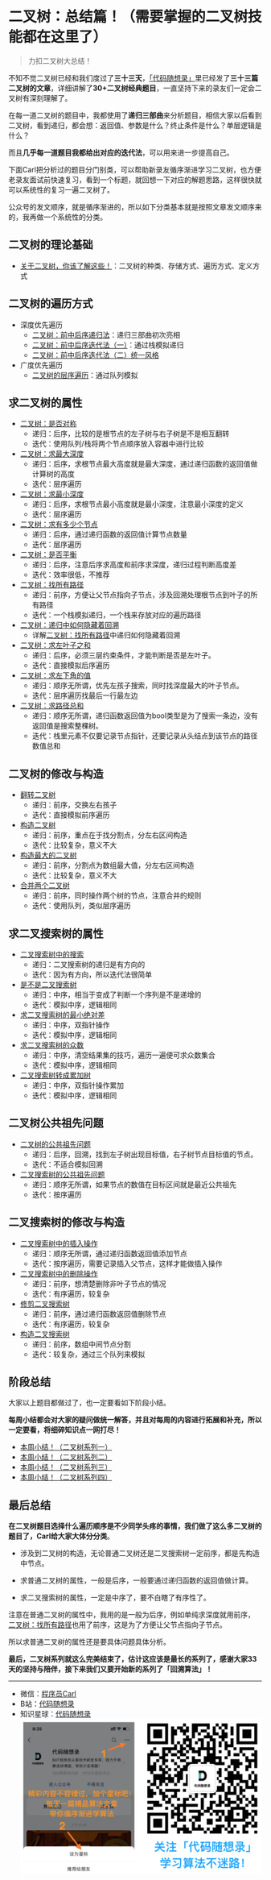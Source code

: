 <p align="center">
  <a href="https://mp.weixin.qq.com/s/QVF6upVMSbgvZy8lHZS3CQ"><img src="https://img.shields.io/badge/知识星球-代码随想录-blue" alt=""></a>
  <a href="https://mp.weixin.qq.com/s/b66DFkOp8OOxdZC_xLZxfw"><img src="https://img.shields.io/badge/刷题-微信群-green" alt=""></a>
  <a href="https://img-blog.csdnimg.cn/20201210231711160.png"><img src="https://img.shields.io/badge/公众号-代码随想录-brightgreen" alt=""></a>
  <a href="https://space.bilibili.com/525438321"><img src="https://img.shields.io/badge/B站-代码随想录-orange" alt=""></a>
</p>

# 二叉树：总结篇！（需要掌握的二叉树技能都在这里了）

> 力扣二叉树大总结！

不知不觉二叉树已经和我们度过了**三十三天**，[「代码随想录」](https://img-blog.csdnimg.cn/20200815195519696.png)里已经发了**三十三篇二叉树的文章**，详细讲解了**30+二叉树经典题目**，一直坚持下来的录友们一定会二叉树有深刻理解了。

在每一道二叉树的题目中，我都使用了**递归三部曲**来分析题目，相信大家以后看到二叉树，看到递归，都会想：返回值、参数是什么？终止条件是什么？单层逻辑是什么？

而且**几乎每一道题目我都给出对应的迭代法**，可以用来进一步提高自己。

下面Carl把分析过的题目分门别类，可以帮助新录友循序渐进学习二叉树，也方便老录友面试前快速复习，看到一个标题，就回想一下对应的解题思路，这样很快就可以系统性的复习一遍二叉树了。

公众号的发文顺序，就是循序渐进的，所以如下分类基本就是按照文章发文顺序来的，我再做一个系统性的分类。

## 二叉树的理论基础

* [关于二叉树，你该了解这些！](https://mp.weixin.qq.com/s/_ymfWYvTNd2GvWvC5HOE4A)：二叉树的种类、存储方式、遍历方式、定义方式

## 二叉树的遍历方式

*  深度优先遍历
    * [二叉树：前中后序递归法](https://mp.weixin.qq.com/s/PwVIfxDlT3kRgMASWAMGhA)：递归三部曲初次亮相
    * [二叉树：前中后序迭代法（一）](https://mp.weixin.qq.com/s/c_zCrGHIVlBjUH_hJtghCg)：通过栈模拟递归
    * [二叉树：前中后序迭代法（二）统一风格](https://mp.weixin.qq.com/s/WKg0Ty1_3SZkztpHubZPRg)
* 广度优先遍历
    * [二叉树的层序遍历](https://mp.weixin.qq.com/s/Gb3BjakIKGNpup2jYtTzog)：通过队列模拟


## 求二叉树的属性

* [二叉树：是否对称](https://mp.weixin.qq.com/s/Kgf0gjvlDlNDfKIH2b1Oxg)
    * 递归：后序，比较的是根节点的左子树与右子树是不是相互翻转
    * 迭代：使用队列/栈将两个节点顺序放入容器中进行比较
* [二叉树：求最大深度](https://mp.weixin.qq.com/s/guKwV-gSNbA1CcbvkMtHBg)
    * 递归：后序，求根节点最大高度就是最大深度，通过递归函数的返回值做计算树的高度
    * 迭代：层序遍历
* [二叉树：求最小深度](https://mp.weixin.qq.com/s/BH8-gPC3_QlqICDg7rGSGA)
    * 递归：后序，求根节点最小高度就是最小深度，注意最小深度的定义
    * 迭代：层序遍历
* [二叉树：求有多少个节点](https://mp.weixin.qq.com/s/2_eAjzw-D0va9y4RJgSmXw)
    * 递归：后序，通过递归函数的返回值计算节点数量
    * 迭代：层序遍历
* [二叉树：是否平衡](https://mp.weixin.qq.com/s/isUS-0HDYknmC0Rr4R8mww)
    * 递归：后序，注意后序求高度和前序求深度，递归过程判断高度差
    * 迭代：效率很低，不推荐
* [二叉树：找所有路径](https://mp.weixin.qq.com/s/Osw4LQD2xVUnCJ-9jrYxJA)
    * 递归：前序，方便让父节点指向子节点，涉及回溯处理根节点到叶子的所有路径
    * 迭代：一个栈模拟递归，一个栈来存放对应的遍历路径
* [二叉树：递归中如何隐藏着回溯](https://mp.weixin.qq.com/s/ivLkHzWdhjQQD1rQWe6zWA)
    * 详解[二叉树：找所有路径](https://mp.weixin.qq.com/s/Osw4LQD2xVUnCJ-9jrYxJA)中递归如何隐藏着回溯
* [二叉树：求左叶子之和](https://mp.weixin.qq.com/s/gBAgmmFielojU5Wx3wqFTA)
    * 递归：后序，必须三层约束条件，才能判断是否是左叶子。
    * 迭代：直接模拟后序遍历
* [二叉树：求左下角的值](https://mp.weixin.qq.com/s/MH2gbLvzQ91jHPKqiub0Nw)
    * 递归：顺序无所谓，优先左孩子搜索，同时找深度最大的叶子节点。
    * 迭代：层序遍历找最后一行最左边
* [二叉树：求路径总和](https://mp.weixin.qq.com/s/6TWAVjxQ34kVqROWgcRFOg)
    * 递归：顺序无所谓，递归函数返回值为bool类型是为了搜索一条边，没有返回值是搜索整棵树。
    * 迭代：栈里元素不仅要记录节点指针，还要记录从头结点到该节点的路径数值总和


## 二叉树的修改与构造

* [翻转二叉树](https://mp.weixin.qq.com/s/6gY1MiXrnm-khAAJiIb5Bg)
    * 递归：前序，交换左右孩子
    * 迭代：直接模拟前序遍历
* [构造二叉树](https://mp.weixin.qq.com/s/7r66ap2s-shvVvlZxo59xg)
    * 递归：前序，重点在于找分割点，分左右区间构造
    * 迭代：比较复杂，意义不大
* [构造最大的二叉树](https://mp.weixin.qq.com/s/1iWJV6Aov23A7xCF4nV88w)
    * 递归：前序，分割点为数组最大值，分左右区间构造
    * 迭代：比较复杂，意义不大
* [合并两个二叉树](https://mp.weixin.qq.com/s/3f5fbjOFaOX_4MXzZ97LsQ)
    * 递归：前序，同时操作两个树的节点，注意合并的规则
    * 迭代：使用队列，类似层序遍历

## 求二叉搜索树的属性

* [二叉搜索树中的搜索](https://mp.weixin.qq.com/s/vsKrWRlETxCVsiRr8v_hHg)
    * 递归：二叉搜索树的递归是有方向的
    * 迭代：因为有方向，所以迭代法很简单
* [是不是二叉搜索树](https://mp.weixin.qq.com/s/8odY9iUX5eSi0eRFSXFD4Q)
    * 递归：中序，相当于变成了判断一个序列是不是递增的
    * 迭代：模拟中序，逻辑相同
* [求二叉搜索树的最小绝对差](https://mp.weixin.qq.com/s/Hwzml6698uP3qQCC1ctUQQ)
    * 递归：中序，双指针操作
    * 迭代：模拟中序，逻辑相同
* [求二叉搜索树的众数](https://mp.weixin.qq.com/s/KSAr6OVQIMC-uZ8MEAnGHg)
    * 递归：中序，清空结果集的技巧，遍历一遍便可求众数集合
    * 迭代：模拟中序，逻辑相同
* [二叉搜索树转成累加树](https://mp.weixin.qq.com/s/hZtJh4T5lIGBarY-lZJf6Q)
    * 递归：中序，双指针操作累加
    * 迭代：模拟中序，逻辑相同

## 二叉树公共祖先问题

* [二叉树的公共祖先问题](https://mp.weixin.qq.com/s/n6Rk3nc_X3TSkhXHrVmBTQ)
    * 递归：后序，回溯，找到左子树出现目标值，右子树节点目标值的节点。
    * 迭代：不适合模拟回溯
* [二叉搜索树的公共祖先问题](https://mp.weixin.qq.com/s/Ja9dVw2QhBcg_vV-1fkiCg)
    * 递归：顺序无所谓，如果节点的数值在目标区间就是最近公共祖先
    * 迭代：按序遍历

## 二叉搜索树的修改与构造

* [二叉搜索树中的插入操作](https://mp.weixin.qq.com/s/lwKkLQcfbCNX2W-5SOeZEA)
    * 递归：顺序无所谓，通过递归函数返回值添加节点
    * 迭代：按序遍历，需要记录插入父节点，这样才能做插入操作
* [二叉搜索树中的删除操作](https://mp.weixin.qq.com/s/-p-Txvch1FFk3ygKLjPAKw)
    * 递归：前序，想清楚删除非叶子节点的情况
    * 迭代：有序遍历，较复杂
* [修剪二叉搜索树](https://mp.weixin.qq.com/s/QzmGfYUMUWGkbRj7-ozHoQ)
    * 递归：前序，通过递归函数返回值删除节点
    * 迭代：有序遍历，较复杂
* [构造二叉搜索树](https://mp.weixin.qq.com/s/sy3ygnouaZVJs8lhFgl9mw)
    * 递归：前序，数组中间节点分割
    * 迭代：较复杂，通过三个队列来模拟

## 阶段总结

大家以上题目都做过了，也一定要看如下阶段小结。

**每周小结都会对大家的疑问做统一解答，并且对每周的内容进行拓展和补充，所以一定要看，将细碎知识点一网打尽！**

* [本周小结！（二叉树系列一）](https://mp.weixin.qq.com/s/JWmTeC7aKbBfGx4TY6uwuQ)
* [本周小结！（二叉树系列二）](https://mp.weixin.qq.com/s/QMBUTYnoaNfsVHlUADEzKg)
* [本周小结！（二叉树系列三）](https://mp.weixin.qq.com/s/JLLpx3a_8jurXcz6ovgxtg)
* [本周小结！（二叉树系列四）](https://mp.weixin.qq.com/s/CbdtOTP0N-HIP7DR203tSg)

## 最后总结

**在二叉树题目选择什么遍历顺序是不少同学头疼的事情，我们做了这么多二叉树的题目了，Carl给大家大体分分类**。

* 涉及到二叉树的构造，无论普通二叉树还是二叉搜索树一定前序，都是先构造中节点。

* 求普通二叉树的属性，一般是后序，一般要通过递归函数的返回值做计算。

* 求二叉搜索树的属性，一定是中序了，要不白瞎了有序性了。

注意在普通二叉树的属性中，我用的是一般为后序，例如单纯求深度就用前序， [二叉树：找所有路径](https://mp.weixin.qq.com/s/Osw4LQD2xVUnCJ-9jrYxJA)也用了前序，这是为了方便让父节点指向子节点。

所以求普通二叉树的属性还是要具体问题具体分析。

**最后，二叉树系列就这么完美结束了，估计这应该是最长的系列了，感谢大家33天的坚持与陪伴，接下来我们又要开始新的系列了「回溯算法」！**






-----------------------
* 微信：[程序员Carl](https://mp.weixin.qq.com/s/b66DFkOp8OOxdZC_xLZxfw)
* B站：[代码随想录](https://space.bilibili.com/525438321)
* 知识星球：[代码随想录](https://mp.weixin.qq.com/s/QVF6upVMSbgvZy8lHZS3CQ)
![](../pics/公众号.png)
